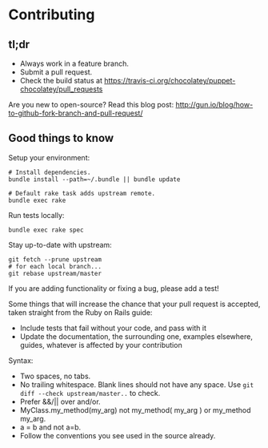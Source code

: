 Contributing
============

tl;dr
-----

* Always work in a feature branch.
* Submit a pull request.
* Check the build status at
  https://travis-ci.org/chocolatey/puppet-chocolatey/pull_requests

Are you new to open-source? Read this blog post:
http://gun.io/blog/how-to-github-fork-branch-and-pull-request/

Good things to know
-------------------

Setup your environment:

    # Install dependencies.
    bundle install --path=~/.bundle || bundle update

    # Default rake task adds upstream remote.
    bundle exec rake

Run tests locally:

    bundle exec rake spec

Stay up-to-date with upstream:

    git fetch --prune upstream
    # for each local branch...
    git rebase upstream/master

If you are adding functionality or fixing a bug, please add a test!

Some things that will increase the chance that your pull request is accepted,
taken straight from the Ruby on Rails guide:

* Include tests that fail without your code, and pass with it
* Update the documentation, the surrounding one, examples elsewhere, guides,
  whatever is affected by your contribution

Syntax:

* Two spaces, no tabs.
* No trailing whitespace. Blank lines should not have any space.
  Use `git diff --check upstream/master..` to check.
* Prefer &&/|| over and/or.
* MyClass.my_method(my_arg) not my_method( my_arg ) or my_method my_arg.
* a = b and not a=b.
* Follow the conventions you see used in the source already.
